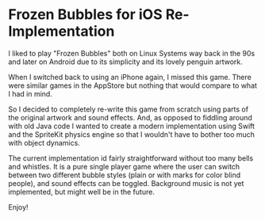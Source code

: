 #  Frozen Bubbles for iOS Re-Implementation

I liked to play "Frozen Bubbles" both on Linux Systems way back in the 90s and later on Android due to its simplicity and its lovely penguin artwork.

When I switched back to using an iPhone again, I missed this game. There were similar games in the AppStore but nothing that would compare to what I had in mind. 

So I decided to completely re-write this game from scratch using parts of the original artwork and sound effects. And, as opposed to fiddling around with old Java code I wanted to create a  modern implementation using Swift and the SpriteKit physics engine so that I wouldn't have to bother too much with object dynamics. 

The current implementation id fairly straightforward without too many bells and whistles. It is a pure single player game where the user can switch between two different bubble styles (plain or with marks for color blind people), and sound effects can be toggled. Background music is not yet implemented, but might well be in the future.

Enjoy!



